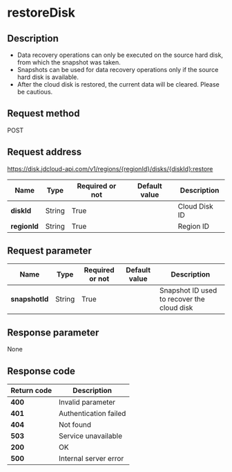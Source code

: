 # restoreDisk


## Description
-   Data recovery operations can only be executed on the source hard disk, from which the snapshot was taken.
-   Snapshots can be used for data recovery operations only if the source hard disk is available.
-   After the cloud disk is restored, the current data will be cleared. Please be cautious.

## Request method
POST

## Request address
https://disk.jdcloud-api.com/v1/regions/{regionId}/disks/{diskId}:restore

|Name|Type|Required or not|Default value|Description|
|---|---|---|---|---|
|**diskId**|String|True| |Cloud Disk ID|
|**regionId**|String|True| |Region ID|

## Request parameter
|Name|Type|Required or not|Default value|Description|
|---|---|---|---|---|
|**snapshotId**|String|True| |Snapshot ID used to recover the cloud disk|

## Response parameter
None



## Response code
|Return code|Description|
|---|---|
|**400**|Invalid parameter|
|**401**|Authentication failed|
|**404**|Not found|
|**503**|Service unavailable|
|**200**|OK|
|**500**|Internal server error|
